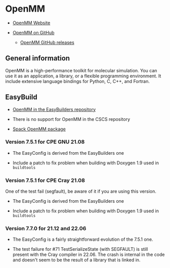 # OpenMM

  * [OpenMM Website](https://openmm.org/)

  * [OpenMM on GitHub](https://github.com/openmm/openmm)
  
      * [OpenMM GitHub releases](https://github.com/openmm/openmm/releases)


## General information

OpenMM is a high-performance toolkit for molecular simulation. You can use it as
an application, a library, or a flexible programming environment. It include 
extensive language bindings for Python, C, C++, and Fortran.


## EasyBuild

  * [OpenMM in the EasyBuilders repository](https://github.com/easybuilders/easybuild-easyconfigs/tree/develop/easybuild/easyconfigs/o/OpenMM)

  * There is no support for OpenMM in the CSCS repository
  
  * [Spack OpenMM package](https://github.com/spack/spack/blob/develop/var/spack/repos/builtin/packages/openmm/package.py)


### Version 7.5.1 for CPE GNU 21.08

  * The EasyConfig is derived from the EasyBuilders one
  
  * Include a patch to fix problem when building with Doxygen 1.9 used in 
    `buildtools`


### Version 7.5.1 for CPE Cray 21.08

One of the test fail (segfault), be aware of it if you are using this version.

  * The EasyConfig is derived from the EasyBuilders one
  
  * Include a patch to fix problem when building with Doxygen 1.9 used in 
    `buildtools`


### Version 7.7.0 for 21.12 and 22.06
    
  * The EasyConfig is a fairly straightforward evolution of the 7.5.1 one.

  * The test failure for #71 TestSerializeState (with SEGFAULT) is still present
    with the Cray compiler in 22.06. The crash is internal in the code and doesn't
    seem to be the result of a library that is linked in.

    